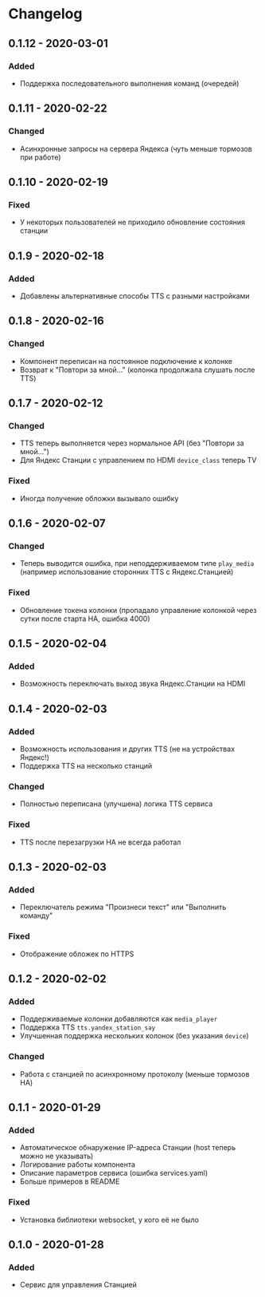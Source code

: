 # Changelog

## 0.1.12 - 2020-03-01

### Added

- Поддержка последовательного выполнения команд (очередей)

## 0.1.11 - 2020-02-22

### Changed

- Асинхронные запросы на сервера Яндекса (чуть меньше тормозов при работе)

## 0.1.10 - 2020-02-19

### Fixed

- У некоторых пользователей не приходило обновление состояния станции

## 0.1.9 - 2020-02-18

### Added

- Добавлены альтернативные способы TTS с разными настройками

## 0.1.8 - 2020-02-16

### Changed

- Компонент переписан на постоянное подключение к колонке
- Возврат к "Повтори за мной..." (колонка продолжала слушать после TTS)

## 0.1.7 - 2020-02-12

### Changed

- TTS теперь выполняется через нормальное API (без "Повтори за мной...")
- Для Яндекс Станции с управлением по HDMI `device_class` теперь TV

### Fixed

- Иногда получение обложки вызывало ошибку

## 0.1.6 - 2020-02-07

### Changed

- Теперь выводится ошибка, при неподдерживаемом типе `play_media` (например использование сторонних TTS с Яндекс.Станцией) 

### Fixed

- Обновление токена колонки (пропадало управление колонкой через сутки после старта HA, ошибка 4000)

## 0.1.5 - 2020-02-04

### Added

- Возможность переключать выход звука Яндекс.Станции на HDMI

## 0.1.4 - 2020-02-03

### Added

- Возможность использования и других TTS (не на устройствах Яндекс!)
- Поддержка TTS на несколько станций

### Changed

- Полностью переписана (улучшена) логика TTS сервиса

### Fixed

- TTS после перезагрузки HA не всегда работал

## 0.1.3 - 2020-02-03

### Added

- Переключатель режима "Произнеси текст" или "Выполнить команду"

### Fixed

- Отображение обложек по HTTPS

## 0.1.2 - 2020-02-02

### Added

- Поддерживаемые колонки добавляются как `media_player`
- Поддержка TTS `tts.yandex_station_say`
- Улучшенная поддержка нескольких колонок (без указания `device`)

### Changed

- Работа с станцией по асинхронному протоколу (меньше тормозов HA)

## 0.1.1 - 2020-01-29

### Added

- Автоматическое обнаружение IP-адреса Станции (host теперь можно не указывать)
- Логирование работы компонента
- Описание параметров сервиса (ошибка services.yaml)
- Больше примеров в README

### Fixed

- Установка библиотеки websocket, у кого её не было

## 0.1.0 - 2020-01-28

### Added

- Сервис для управления Станцией
